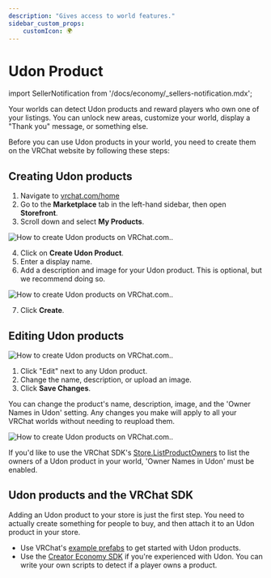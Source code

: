 ```yaml
---
description: "Gives access to world features."
sidebar_custom_props:
    customIcon: 🌍
---
```


# Udon Product

import SellerNotification from '/docs/economy/_sellers-notification.mdx';

<SellerNotification/>

Your worlds can detect Udon products and reward players who own one of your listings. You can unlock new areas, customize your world, display a "Thank you" message, or something else.

Before you can use Udon products in your world, you need to create them on the VRChat website by following these steps:

## Creating Udon products

1. Navigate to [vrchat.com/home](https://vrchat.com/home)
2. Go to the **Marketplace** tab in the left-hand sidebar, then open **Storefront**.
3. Scroll down and select **My Products**.

![How to create Udon products on VRChat.com..](/img/economy/products/web-create-udon-product-button.png)

4. Click on **Create Udon Product**.
5. Enter a display name.
6. Add a description and image for your Udon product. This is optional, but we recommend doing so.

![How to create Udon products on VRChat.com..](/img/economy/products/web-create-udon-product-popup.png)

7. Click **Create**. 

## Editing Udon products

![How to create Udon products on VRChat.com..](/img/economy/products/web-create-udon-product-list-entry.png)

1. Click "Edit" next to any Udon product.
2. Change the name, description, or upload an image.
3. Click **Save Changes**.

You can change the product's name, description, image, and the 'Owner Names in Udon' setting. Any changes you make will apply to all your VRChat worlds without needing to reupload them. 

![How to create Udon products on VRChat.com..](/img/economy/products/web-enable-owner-names-in-udon.png)

If you'd like to use the VRChat SDK's [Store.ListProductOwners](/economy/sdk/udon-documentation#storelistproductowners) to list the owners of a Udon product in your world, 'Owner Names in Udon' must be enabled.


## Udon products and the VRChat SDK

Adding an Udon product to your store is just the first step. You need to actually create something for people to buy, and then attach it to an Udon product in your store.

- Use VRChat's [example prefabs](/economy/sdk/examples/) to get started with Udon products.
- Use the [Creator Economy SDK](/economy/sdk/) if you're experienced with Udon. You can write your own scripts to detect if a player owns a product.
